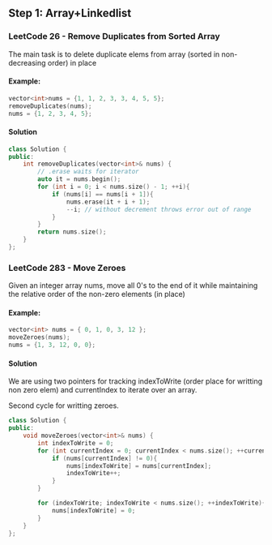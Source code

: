 ## Step 1: Array+Linkedlist

### LeetCode 26 - Remove Duplicates from Sorted Array

The main task is to delete duplicate elems from array (sorted in non-decreasing order) in place

#### Example:
```c++
vector<int>nums = {1, 1, 2, 3, 3, 4, 5, 5};
removeDuplicates(nums);
nums = {1, 2, 3, 4, 5};
```

#### Solution

```c++
class Solution {
public:
    int removeDuplicates(vector<int>& nums) {
        // .erase waits for iterator 
        auto it = nums.begin();
        for (int i = 0; i < nums.size() - 1; ++i){
            if (nums[i] == nums[i + 1]){
                nums.erase(it + i + 1);
                --i; // without decrement throws error out of range
            }
        }
        return nums.size();
    }
};
```

### LeetCode 283 - Move Zeroes

Given an integer array nums, move all 0's to the end of it while maintaining the relative order of the non-zero elements (in place)

#### Example:
```c++
vector<int> nums = { 0, 1, 0, 3, 12 };
moveZeroes(nums);
nums = {1, 3, 12, 0, 0};
```

#### Solution

We are using two pointers for tracking indexToWrite (order place for writting non zero elem) and currentIndex to iterate over an array.

Second cycle for writting zeroes.

```c++
class Solution {
public:
    void moveZeroes(vector<int>& nums) {
        int indexToWrite = 0;
        for (int currentIndex = 0; currentIndex < nums.size(); ++currentIndex){
            if (nums[currentIndex] != 0){
                nums[indexToWrite] = nums[currentIndex];
                indexToWrite++;
            }
        }

        for (indexToWrite; indexToWrite < nums.size(); ++indexToWrite){
            nums[indexToWrite] = 0;
        }
    }
};
```